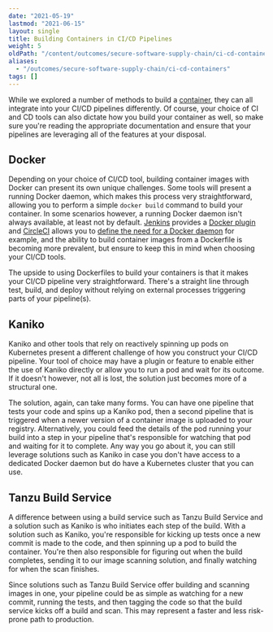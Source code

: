 ```yaml
---
date: "2021-05-19"
lastmod: "2021-06-15"
layout: single
title: Building Containers in CI/CD Pipelines
weight: 5
oldPath: "/content/outcomes/secure-software-supply-chain/ci-cd-containers.md"
aliases:
  - "/outcomes/secure-software-supply-chain/ci-cd-containers"
tags: []
---
```


While we explored a number of methods to build a [container](/guides/what-are-containers/), they can all integrate into your CI/CD pipelines differently. Of course, your choice of CI and CD tools can also dictate how you build your container as well, so make sure you're reading the appropriate documentation and ensure that your pipelines are leveraging all of the features at your disposal.

## Docker

Depending on your choice of CI/CD tool, building container images with Docker can present its own unique challenges. Some tools will present a running Docker daemon, which makes this process very straightforward, allowing you to perform a simple `docker build` command to build your container. In some scenarios however, a running Docker daemon isn't always available, at least not by default. [Jenkins](https://www.jenkins.io/) provides a [Docker plugin](https://plugins.jenkins.io/docker-plugin/) and [CircleCI](https://circleci.com/) allows you to [define the need for a Docker daemon](https://circleci.com/docs/2.0/building-docker-images/) for example, and the ability to build container images from a Dockerfile is becoming more prevalent, but ensure to keep this in mind when choosing your CI/CD tools.

The upside to using Dockerfiles to build your containers is that it makes your CI/CD pipeline very straightforward. There's a straight line through test, build, and deploy without relying on external processes triggering parts of your pipeline(s).

## Kaniko

Kaniko and other tools that rely on reactively spinning up pods on Kubernetes present a different challenge of how you construct your CI/CD pipeline. Your tool of choice may have a plugin or feature to enable either the use of Kaniko directly or allow you to run a pod and wait for its outcome. If it doesn't however, not all is lost, the solution just becomes more of a structural one.

The solution, again, can take many forms. You can have one pipeline that tests your code and spins up a Kaniko pod, then a second pipeline that is triggered when a newer version of a container image is uploaded to your registry. Alternatively, you could feed the details of the pod running your build into a step in your pipeline that's responsible for watching that pod and waiting for it to complete. Any way you go about it, you can still leverage solutions such as Kaniko in case you don't have access to a dedicated Docker daemon but do have a Kubernetes cluster that you can use.

## Tanzu Build Service

A difference between using a build service such as Tanzu Build Service and a solution such as Kaniko is who initiates each step of the build. With a solution such as Kaniko, you're responsible for kicking up tests once a new commit is made to the code, and then spinning up a pod to build the container. You're then also responsible for figuring out when the build completes, sending it to our image scanning solution, and finally watching for when the scan finishes.

Since solutions such as Tanzu Build Service offer building and scanning images in one, your pipeline could be as simple as watching for a new commit, running the tests, and then tagging the code so that the build service kicks off a build and scan. This may represent a faster and less risk-prone path to production.
